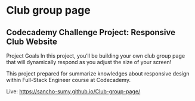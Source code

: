 # Club group page

## Codecademy Challenge Project: Responsive Club Website

Project Goals
In this project, you’ll be building your own club group page that will dynamically respond as you adjust the size of your screen!​


This project prepared for summarize knowledges about responsive design within Full-Stack Engineer course at Codecademy.

Live: https://sancho-sumy.github.io/Club-group-page/